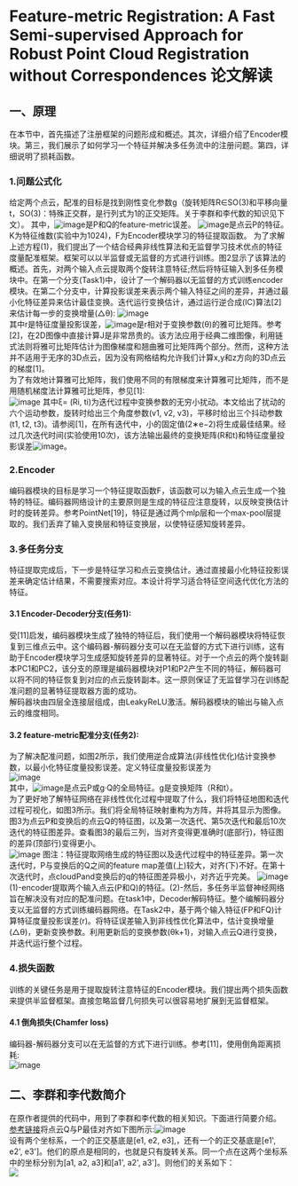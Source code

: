 # Feature-metric Registration: A Fast Semi-supervised Approach for Robust Point Cloud Registration without Correspondences 论文解读  

## 一、原理  
在本节中，首先描述了注册框架的问题形成和概述。其次，详细介绍了Encoder模块。第三，我们展示了如何学习一个特征并解决多任务流中的注册问题。第四，详细说明了损耗函数。  
### 1.问题公式化  
给定两个点云，配准的目标是找到刚性变化参数g（旋转矩阵R∈SO(3)和平移向量t，SO(3)：特殊正交群，是行列式为1的正交矩阵。关于李群和李代数的知识见下文）。
其中，![image](https://user-images.githubusercontent.com/74122331/138547372-fba3e0aa-1226-4309-a3c3-826354e1d24f.png)是P和Q的feature-metric误差。
![image](https://user-images.githubusercontent.com/74122331/138547398-da3233db-587f-45ef-84b7-58a8914f16f7.png)是点云P的特征。K为特征维数(实验中为1024)，F为Encoder模块学习的特征提取函数。
为了求解上述方程(1)，我们提出了一个结合经典非线性算法和无监督学习技术优点的特征度量配准框架。框架可以以半监督或无监督的方式进行训练。图2显示了该算法的概述。首先，对两个输入点云提取两个旋转注意特征;然后将特征输入到多任务模块中。在第一个分支(Task1)中，设计了一个解码器以无监督的方式训练encoder模块。在第二个分支中，计算投影误差来表示两个输入特征之间的差异，并通过最小化特征差异来估计最佳变换。迭代运行变换估计，通过运行逆合成(IC)算法[2]来估计每一步的变换增量(△θ):
![image](https://user-images.githubusercontent.com/74122331/138547440-0fd4bd99-9b57-4f49-ac59-375c57fdbe21.png)  
其中r是特征度量投影误差，![image](https://user-images.githubusercontent.com/74122331/138547456-88a92a7d-b4ad-4f28-9c6d-bbcf30b69c01.png)是r相对于变换参数(θ)的雅可比矩阵。参考[2]，在2D图像中直接计算J是非常昂贵的。该方法应用于经典二维图像，利用链式法则将雅可比矩阵估计为图像梯度和翘曲雅可比矩阵两个部分。然而，这种方法并不适用于无序的3D点云，因为没有网格结构允许我们计算x,y和z方向的3D点云的梯度[1]。  
为了有效地计算雅可比矩阵，我们使用不同的有限梯度来计算雅可比矩阵，而不是用随机梯度法计算雅可比矩阵，参见[1]:  
![image](https://user-images.githubusercontent.com/74122331/138547465-1c16bd42-332a-4d20-927c-356f8b6ea445.png)
其中ξ= (Ri, ti)为迭代过程中变换参数的无穷小扰动。本文给出了扰动的六个运动参数，旋转时给出三个角度参数(v1, v2, v3)，平移时给出三个抖动参数(t1, t2, t3)。请参阅[1]，在所有迭代中，小的固定值(2∗e−2)将生成最佳结果。经过几次迭代时间(实验使用10次)，该方法输出最终的变换矩阵(R和t)和特征度量投影误差![image](https://user-images.githubusercontent.com/74122331/138547488-8f56b885-93c3-4da4-9464-2c688a8dab92.png)。  
### 2.Encoder  
编码器模块的目标是学习一个特征提取函数F，该函数可以为输入点云生成一个独特的特征。编码器网络设计的主要原则是生成的特征应注意旋转，以反映变换估计时的旋转差异。参考PointNet[19]，特征是通过两个mlp层和一个max-pool层提取的。我们丢弃了输入变换层和特征变换层，以使特征感知旋转差异。  
### 3.多任务分支  
特征提取完成后，下一步是特征学习和点云变换估计。通过直接最小化特征投影误差来确定估计结果，不需要搜索对应。本设计将学习适合特征空间迭代优化方法的特征。  
#### 3.1 Encoder-Decoder分支(任务1):    
受[11]启发，编码器模块生成了独特的特征后，我们使用一个解码器模块将特征恢复到三维点云中。这个编码器-解码器分支可以在无监督的方式下进行训练，这有助于Encoder模块学习生成感知旋转差异的显著特征。对于一个点云的两个旋转副本PC1和PC2，该分支的原理是编码器模块对P1和P2产生不同的特征，解码器可以将不同的特征恢复到对应的点云旋转副本。这一原则保证了无监督学习在训练配准问题的显著特征提取器方面的成功。  
解码器块由四层全连接层组成，由LeakyReLU激活。解码器模块的输出与输入点云的维度相同。  
#### 3.2 feature-metric配准分支(任务2):  
为了解决配准问题，如图2所示，我们使用逆合成算法(非线性优化)估计变换参数，以最小化特征度量投影误差。定义特征度量投影误差为  
![image](https://user-images.githubusercontent.com/74122331/138547726-1df555e0-505c-43e2-92a0-c07e761ad008.png)  
其中，![image](https://user-images.githubusercontent.com/74122331/138547730-dd7b8cfb-1063-45a3-b169-da32244c8c02.png)是点云P或g·Q的全局特征。g是变换矩阵（R和t）。  
为了更好地了解特征网络在非线性优化过程中提取了什么，我们将特征地图和迭代过程可视化，如图3所示。我们将全局特征映射重构为方阵，并将其显示为图像。图3为点云P和变换后的点云Q的特征图，以及第一次迭代、第5次迭代和最后10次迭代的特征图差异。查看图3的最后三列，当对齐变得更准确时(底部行)，特征图的差异(顶部行)变得更小。  
 ![image](https://user-images.githubusercontent.com/74122331/138547922-dcafba19-b744-4aed-b2ce-2c63eb850806.png)
图注：特征提取网络生成的特征图以及迭代过程中的特征差异。第一次迭代时，P与变换后的Q之间的feature map差值(上)较大，对齐(下)不好。在第十次迭代时，点cloudPand变换后的q的特征图差异极小，对齐近乎完美。 
![image](https://user-images.githubusercontent.com/74122331/138551272-7a23fb0e-107d-4a82-9315-8a3530f5ac1d.png)  
(1)-encoder提取两个输入点云(P和Q)的特征。(2)-然后，多任务半监督神经网络旨在解决没有对应的配准问题。在task1中，Decoder解码特征。整个编解码器分支以无监督的方式训练编码器网络。在Task2中，基于两个输入特征(FP和FQ)计算特征度量投影误差(r)。将特征误差输入到非线性优化算法中，估计变换增量(△θ)，更新变换参数。利用更新后的变换参数(θk+1)，对输入点云Q进行变换，并迭代运行整个过程。  
### 4.损失函数  
训练的关键任务是用于提取旋转注意特征的Encoder模块。我们提出两个损失函数来提供半监督框架。直接忽略监督几何损失可以很容易地扩展到无监督框架。  
#### 4.1 倒角损失(Chamfer loss)  
编码器-解码器分支可以在无监督的方式下进行训练。参考[11]，使用倒角距离损耗:  
![image](https://user-images.githubusercontent.com/74122331/138548048-0ef87b90-83fb-4f79-ab3a-cb08cc6092ae.png)  


## 二、李群和李代数简介  
在原作者提供的代码中，用到了李群和李代数的相关知识。下面进行简要介绍。  
[参考链接](https://zhuanlan.zhihu.com/p/358455662)将点云Q与P最佳对齐如下图所示:![image](https://user-images.githubusercontent.com/74122331/138546569-89b72dfd-57b8-4bff-82d8-cd353db6a425.png)  
设有两个坐标系，一个的正交基底是[e1, e2, e3],，还有一个的正交基底是[e1', e2', e3']。他们的原点是相同的，也就是只有旋转关系。同一个点在这两个坐标系中的坐标分别为[a1, a2, a3]和[a1', a2', a3']。则他们的关系如下：  
![](https://www.zhihu.com/equation?tex=+%5Be_1%2Ce_2%2Ce_3%5D+%5Cleft+%5B+%5Cbegin%7Bmatrix%7D+a_1%5C%5C+a_2%5C%5C+a_3+%5Cend%7Bmatrix%7D+%5Cright+%5D+%3D+%5Be_1%5E%7B%27%7D%2Ce_2%5E%7B%27%7D%2Ce_3%5E%7B%27%7D%5D+%5Cleft+%5B+%5Cbegin%7Bmatrix%7D+a_1%5E%7B%27%7D%5C%5C+a_2%5E%7B%27%7D%5C%5C+a_3%5E%7B%27%7D+%5Cend%7Bmatrix%7D+%5Cright+%5D+)  
